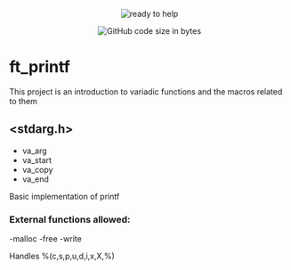 <p align="center">
  <img src="https://github.com/pibouill/42-project-badges/blob/main/badges/ft_printfn.png" alt="ready to help"/>
</p>

<p align="center">
	<img alt="GitHub code size in bytes" src="https://img.shields.io/github/languages/code-size/pibouill/ft_printf">
</p>


# ft_printf

This project is an introduction to variadic functions and the macros related to them

## <stdarg.h>
+ va_arg
+ va_start
+ va_copy
+ va_end

Basic implementation of printf

### External functions allowed:
-malloc
-free
-write

Handles %(c,s,p,u,d,i,x,X,%)
